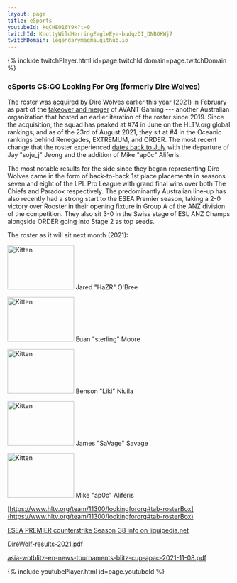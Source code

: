 ```yaml
---
layout: page
title: eSports
youtubeId: kqCHEO16Y9k?t=0
twitchId: KnottyWildHerringEagleEye-budqzDI_DNBOKWj7
twitchDomain: legendarymagma.github.io
---
```



{% include twitchPlayer.html id=page.twitchId domain=page.twitchDomain %}  

 

### eSports CS:GO Looking  For Org (formerly [Dire Wolves](http://https://www.direwolves.gg/teams))
 
The roster was [acquired](https://twitter.com/DireWolves/status/1364738881384374274) by Dire Wolves earlier this year (2021) in February as part of the [takeover and merger](https://twitter.com/AvantGaming/status/1364477662761279488) of AVANT Gaming --- another Australian organization that hosted an earlier iteration of the roster since 2019. Since the acquisition, the squad has peaked at #74 in June on the HLTV.org global rankings, and as of the 23rd of August 2021, they sit at #4 in the Oceanic rankings behind Renegades, EXTREMUM, and ORDER. The most recent change that the roster experienced [dates back to July](https://twitter.com/DireWolves/status/1414845801474535424) with the departure of Jay "soju_j" Jeong and the addition of Mike "ap0c" Aliferis.

The most notable results for the side since they began representing Dire Wolves came in the form of back-to-back 1st place placements in seasons seven and eight of the LPL Pro League with grand final wins over both The Chiefs and Paradox respectively. The predominantly Australian line-up has also recently had a strong start to the ESEA Premier season, taking a 2-0 victory over Rooster in their opening fixture in Group A of the ANZ division of the competition. They also sit 3-0 in the Swiss stage of ESL ANZ Champs alongside ORDER going into Stage 2 as top seeds.

The roster as it will sit next month (2021):

<img src="https://s.w.org/images/core/emoji/13.1.0/svg/1f1e6-1f1fa.svg" alt="Kitten"
	title="A cute kitten" width="150" height="100" /> Jared "HaZR" O'Bree 
  
<img src="https://s.w.org/images/core/emoji/13.1.0/svg/1f1f3-1f1ff.svg" alt="Kitten"
	title="A cute kitten" width="150" height="100" /> Euan "sterling" Moore  
  
<img src="https://s.w.org/images/core/emoji/13.1.0/svg/1f1e6-1f1fa.svg" alt="Kitten"
	title="A cute kitten" width="150" height="100" /> Benson "Liki" Niuila  
  
<img src="https://s.w.org/images/core/emoji/13.1.0/svg/1f1e6-1f1fa.svg" alt="Kitten"
	title="A cute kitten" width="150" height="100" /> James "SaVage" Savage  
  
<img src="https://s.w.org/images/core/emoji/13.1.0/svg/1f1e6-1f1fa.svg" alt="Kitten"
	title="A cute kitten" width="150" height="100" /> Mike "ap0c" Aliferis  
  

<!--
Place this snippet inside your.md file where you want to embed your TWITCH video:
<iframe src="https://clips.twitch.tv/embed?clip=KnottyWildHerringEagleEye-budqzDI_DNBOKWj7&parent=www.example.com" frameborder="0" allowfullscreen="true" scrolling="no" height="378" width="620"></iframe>



{% include twitchPlayer.html id=KnottyWildHerringEagleEye-budqzDI_DNBOKWj7 domain=rockycape.github.io %}
-->
[https://www.hltv.org/team/11300/lookingfororg#tab-rosterBox](https://www.hltv.org/team/11300/lookingfororg#tab-rosterBox)  

[ESEA PREMIER counterstrike Season_38 info on liquipedia.net](https://liquipedia.net/counterstrike/ESEA/Season_38/Premier/Australia)

<a href="/shiny-giggle/assets/DireWolf-results-2021-10-20-18_04_12.pdf" target="_blank">DireWolf-results-2021.pdf</a>  

<a href="/shiny-giggle/assets/asia-wotblitz-en-news-tournaments-blitz-cup-apac-2021-11-08.pdf" target="_blank">asia-wotblitz-en-news-tournaments-blitz-cup-apac-2021-11-08.pdf</a> 



{% include youtubePlayer.html id=page.youtubeId %}


<!--
☯

### (f) markdown

Syntax highlighted code block example
```markdown
blah blah blah
```

# Header 1
## Header 2
### Header 3

- Bulleted
- List

1. Numbered
2. List

**Bold** and _Italic_ and `Code` text

[Link](url) and ![Image](src)

-->
